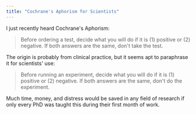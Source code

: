 ```yaml
---
title: "Cochrane's Aphorism for Scientists"
---
```


I just recently heard Cochrane's Aphorism:

> <span class="st">Before ordering a test, decide what you will do if it  is (1) positive or (2) negative. If both answers are the same, don't  take the test.</span>

<span class="st">The origin is probably from clinical practice, but it seems apt to paraphrase it for scientists' use:</span>

> <span class="st">Before running an experiment, decide what you will do if it  is (1) positive or (2) negative. If both answers are the same, don't do the experiment.</span>

<span class="st">Much time, money, and distress would be saved in any field of research if only every PhD was taught this during their first month of work.</span>

